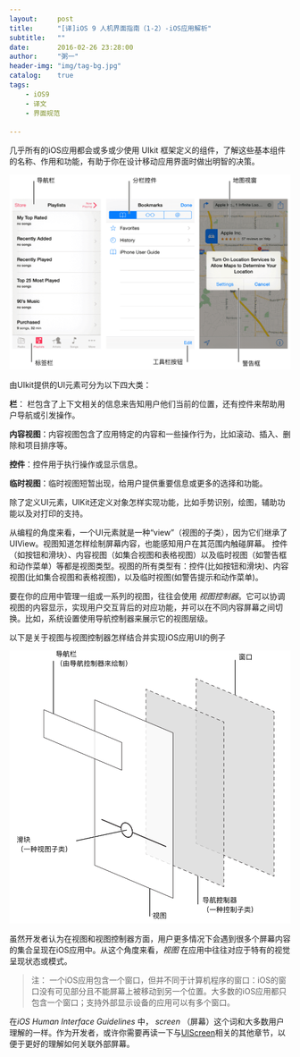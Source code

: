 ```yaml
---
layout:     post
title:      "[译]iOS 9 人机界面指南（1-2）-iOS应用解析"
subtitle:   ""
date:       2016-02-26 23:28:00
author:     "粥一"
header-img: "img/tag-bg.jpg"
catalog:	true
tags:
    - iOS9
    - 译文
    - 界面规范
    
---
```

几乎所有的iOS应用都会或多或少使用 UIkit 框架定义的组件，了解这些基本组件的名称、作用和功能，有助于你在设计移动应用界面时做出明智的决策。

![](/img/in-post/2016-02-26-1.png)

由UIkit提供的UI元素可分为以下四大类：

**栏**： 栏包含了上下文相关的信息来告知用户他们当前的位置，还有控件来帮助用户导航或引发操作。

**内容视图**：内容视图包含了应用特定的内容和一些操作行为，比如滚动、插入、删除和项目排序等。

**控件**：控件用于执行操作或显示信息。

**临时视图**：临时视图短暂出现，给用户提供重要信息或更多的选择和功能。

除了定义UI元素，UIKit还定义对象怎样实现功能，比如手势识别，绘图，辅助功能以及对打印的支持。

从编程的角度来看，一个UI元素就是一种“view”（视图的子类），因为它们继承了UIView。视图知道怎样绘制屏幕内容，也能感知用户在其范围内触碰屏幕。 控件（如按钮和滑块）、内容视图（如集合视图和表格视图）以及临时视图（如警告框和动作菜单）等都是视图类型。视图的所有类型有：控件(比如按钮和滑块)、内容视图(比如集合视图和表格视图)，以及临时视图(如警告提示和动作菜单)。

要在你的应用中管理一组或一系列的视图，往往会使用 *视图控制器*。它可以协调视图的内容显示，实现用户交互背后的对应功能，并可以在不同内容屏幕之间切换。比如，系统设置使用导航控制器来展示它的视图层级。
 
以下是关于视图与视图控制器怎样结合并实现iOS应用UI的例子

![](/img/in-post/2016-02-26-2.png)


虽然开发者认为在视图和视图控制器方面，用户更多情况下会遇到很多个屏幕内容的集合呈现在iOS应用中。从这个角度来看，*视图* 在应用中往往对应于特有的视觉呈现状态或模式。
>注：
一个iOS应用包含一个窗口，但并不同于计算机程序的窗口：iOS的窗口没有可见部分且不能屏幕上被移动到另一个位置。大多数的iOS应用都只包含一个窗口；支持外部显示设备的应用可以有多个窗口。

在*iOS Human Interface Guidelines* 中， *screen* （屏幕）这个词和大多数用户理解的一样。作为开发者，或许你需要再读一下与[UIScreen](https://developer.apple.com/library/ios/documentation/UIKit/Reference/UIScreen_Class/index.html#//apple_ref/occ/cl/UIScreen)相关的其他章节，以便于更好的理解如何关联外部屏幕。